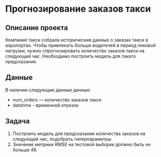 #  Прогнозирование заказов такси
## Описание проекта
Компания такси собрала исторические данные о заказах такси в аэропортах. Чтобы привлекать больше водителей в период пиковой нагрузки, нужно спрогнозировать количество заказов такси на следующий час. Необходимо построить модель для такого предсказания.
## Данные
В наличии следующие данные данные:
* num_orders — количество заказов такси
* datetime - временной отрезок
## Задача
1. Построить модель для предсказания количества заказов на следующий час, подобрать гиперпараметры
2. Значение метрики *RMSE* на тестовой выборке должно быть не больше 48.
